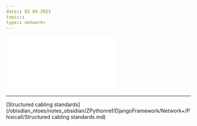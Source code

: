 ```yaml
---
date:: 02 04 2023
topic:: 
type:: network+
---
```

![Copper](/obisdian_ntoes/notes_obsidian/ZPythonref/DjangoFramework/Network+/Phisicall/Copper.md)

---
[Structured cabling standards](/obisdian_ntoes/notes_obsidian/ZPythonref/DjangoFramework/Network+/Phisicall/Structured cabling standards.md)